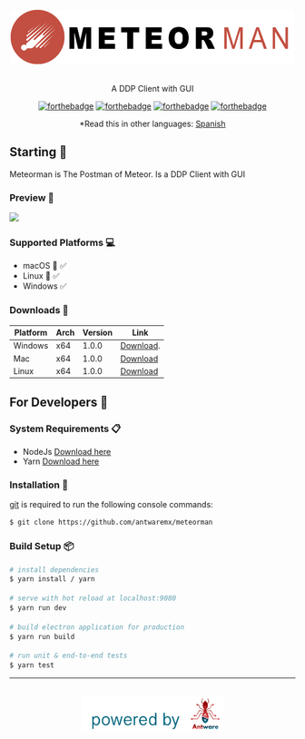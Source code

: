 <div align="center">
<br>
<img width="500" src="/src/renderer/assets/meteorman_logo.png" alt="meteorman">
<br>
<br>
</div>

<p align="center" color="#6a737d">
A DDP Client with GUI
</p>

<div align="center">

[![forthebadge](http://forthebadge.com/images/badges/built-with-love.svg)](http://forthebadge.com) 
[![forthebadge](http://forthebadge.com/images/badges/uses-js.svg)](http://forthebadge.com) 
[![forthebadge](https://forthebadge.com/images/badges/made-with-vue.svg)](http://forthebadge.com)
[![forthebadge](http://forthebadge.com/images/badges/makes-people-smile.svg)](http://forthebadge.com)
  
*Read this in other languages: [Spanish](README.es.md)

</div>

## Starting 🚀

Meteorman is The Postman of Meteor. Is a DDP Client with GUI

### Preview 🎥

![](example.gif)

### Supported Platforms 💻

- macOS 🍎 ✅
- Linux 🐧 ✅
- Windows ✅

### Downloads 💾 

| Platform | Arch    | Version | Link                                                                                                              |
| ---------- | --------------- | ------- | ------------------------------------------------------------------------------------------------------- |
| Windows    | x64             | 1.0.0   | [Download](https://github.com/antwaremx/meteorman/releases/download/v0.0.1/meteorman.Setup.0.0.1.exe).  |
| Mac        | x64             | 1.0.0   | [Download](https://github.com/antwaremx/meteorman/releases/download/v0.0.1/meteorman-0.0.1.dmg)         |
| Linux      | x64             | 1.0.0   | [Download](https://github.com/antwaremx/meteorman/releases/download/v0.0.1/Meteorman-1.0.0.AppImage)    |

## For Developers 🚀

### System Requirements 📋

- NodeJs [Download here](https://nodejs.org/es/) 
- Yarn [Download here](https://yarnpkg.com/getting-started/install)

### Installation 🔧

[git](https://git-scm.com/) is required to run the following console commands:
```sh
$ git clone https://github.com/antwaremx/meteorman
```

### Build Setup 📦

```sh
# install dependencies
$ yarn install / yarn

# serve with hot reload at localhost:9080
$ yarn run dev

# build electron application for production
$ yarn run build

# run unit & end-to-end tests
$ yarn test
```

---

<div align="center">
<br>
<img width="250" src="/src/renderer/assets/Powered%20light%202.png" alt="powered">
<br>
<br>
</div>

